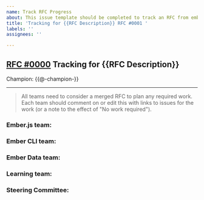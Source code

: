```yaml
---
name: Track RFC Progress
about: This issue template should be completed to track an RFC from emberjs/rfcs
title: 'Tracking for {{RFC Description}} RFC #0001 '
labels: ''
assignees: ''

---
```


## [RFC #0000](https://github.com/emberjs/#0000) Tracking for {{RFC Description}} 

Champion: {{@-champion-}}

---

> All teams need to consider a merged RFC to plan any required work. Each team should comment on or edit this with links to issues for the work (or a note to the effect of "No work required"). 

### Ember.js team:

### Ember CLI team:

### Ember Data team:

### Learning team:

### Steering Committee:
